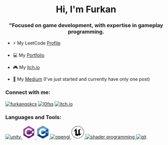 <h1 align="center">Hi, I'm Furkan</h1>
<h3 align="center">"Focused on game development, with expertise in gameplay programming.</h3>

- ⚡ My LeetCode [Profile](https://leetcode.com/u/L0fs/)

- 💻 My [Portfolio](https://muhammedfurkangok.github.io/personal-portfolio/)

- 🎮 My [itch.io](https://l0fs.itch.io/)  

- 📖 My [Medium](https://medium.com/@gkkangk) (I’ve just started and currently have only one post)

<h3 align="left">Connect with me:</h3>
<p align="left">
<a href="https://linkedin.com/in/furkangokcs" target="blank"><img align="center" src="https://raw.githubusercontent.com/rahuldkjain/github-profile-readme-generator/master/src/images/icons/Social/linked-in-alt.svg" alt="furkangokcs" height="30" width="40" /></a>
<a href="https://discord.gg/furkangokk_" target="blank"><img align="center" src="https://raw.githubusercontent.com/rahuldkjain/github-profile-readme-generator/master/src/images/icons/Social/discord.svg" alt="l0fss" height="30" width="40" /></a>
<a href="https://l0fs.itch.io/" target="blank"><img align="center" src="https://static.itch.io/images/app-icon.svg" alt="itch.io" height="30" width="40" /></a>
</p>

<h3 align="left">Languages and Tools:</h3>
<p align="left"> 
  <a href="https://unity.com/" target="_blank" rel="noreferrer"> 
    <img src="https://www.vectorlogo.zone/logos/unity3d/unity3d-icon.svg" alt="unity" width="40" height="40"/> 
  </a> 
  <a href="https://www.w3schools.com/cs/" target="_blank" rel="noreferrer"> 
    <img src="https://raw.githubusercontent.com/devicons/devicon/master/icons/csharp/csharp-original.svg" alt="csharp" width="40" height="40"/> 
  </a> 
  <a href="https://isocpp.org/" target="_blank" rel="noreferrer"> 
    <img src="https://raw.githubusercontent.com/devicons/devicon/master/icons/cplusplus/cplusplus-original.svg" alt="cplusplus" width="40" height="40"/> 
  </a> 
  <a href="https://www.opengl.org/" target="_blank" rel="noreferrer"> 
    <img src="https://upload.wikimedia.org/wikipedia/commons/e/e9/Opengl-logo.svg" alt="opengl" width="40" height="40"/> 
  </a>
    <a href="https://www.unrealengine.com/" target="_blank" rel="noreferrer"> 
    <img src="https://raw.githubusercontent.com/devicons/devicon/master/icons/unrealengine/unrealengine-original.svg" alt="unreal engine" width="40" height="40"/> 
  </a> 
  <a href="https://www.shadertoy.com/" target="_blank" rel="noreferrer"> 
    <img src="https://camo.githubusercontent.com/0fc36232c33f2c9b1974dd12d3e237003b196d831cbf363244921b9fe0fd3e34/68747470733a2f2f736c657665737175652e67616c6c65727963646e2e76736173736574732e696f2f657874656e73696f6e732f736c657665737175652f7368616465722f312e312e352f313631323736343633343930312f4d6963726f736f66742e56697375616c53747564696f2e53657276696365732e49636f6e732e44656661756c74" alt="shader programming" width="40" height="40"/> 
  </a> 
  <a href="https://git-scm.com/" target="_blank" rel="noreferrer"> 
    <img src="https://www.vectorlogo.zone/logos/git-scm/git-scm-icon.svg" alt="git" width="40" height="40"/> 
  </a> 
</p>
